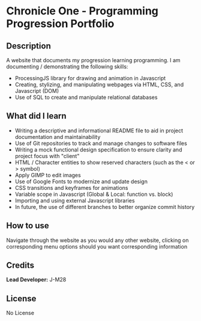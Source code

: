 # Chronicle One - Programming Progression Portfolio

## Description

A website that documents my progression learning programming. I am documenting / demonstrating the following skills:

* ProcessingJS library for drawing and animation in Javascript
* Creating, stylizing, and manipulating webpages via HTML, CSS, and Javascript (DOM)
* Use of SQL to create and manipulate relational databases

## What did I learn

* Writing a descriptive and informational README file to aid in project documentation and maintainability
* Use of Git repositories to track and manage changes to software files
* Writing a mock functional design specification to ensure clarity and project focus with "client"
* HTML / Character entities to show reserved characters (such as the < or > symbol)  
* Apply GIMP to edit images
* Use of Google Fonts to modernize and update design
* CSS transitions and keyframes for animations
* Variable scope in Javascript (Global & Local: function vs. block)
* Importing and using external Javascript libraries
* In future, the use of different branches to better organize commit history 

## How to use

Navigate through the website as you would any other website, clicking on corresponding menu options should you want corresponding information


## Credits

__Lead Developer:__ J-M28 

## License

No License

